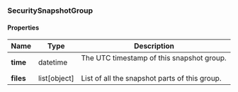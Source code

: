 

[//]: # (CLASS:SecuritySnapshotGroup)

[//]: # (KIND:object)

### SecuritySnapshotGroup

#### Properties

[//]: # (START_DEFINITION)

Name | Type | Description
------------ | ------------- | -------------
**time** | datetime | The UTC timestamp of this snapshot group. &nbsp;
**files** | list[object] | List of all the snapshot parts of this group. &nbsp;

[//]: # (END_DEFINITION)



